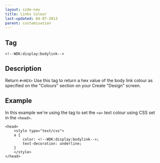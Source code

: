 ```yaml
---
layout: side-nav
title: Links Colour
last-updated: 04-07-2013
parent: customisation
---
```


## Tag

`<!--WDK:display:bodylink-->`

## Description

Return `#<HEX>`
Use this tag to return a hex value of  the body link colour as specified on the "Colours" section on your Create "Design" screen.

## Example

In this example we're using the tag to set the `<a>` text colour using CSS set in the `<head>`.

~~~
<head>
    <style type="text/css">
    a {
        color: <!--WDK:display:bodylink-->;
        text-decoration: underline;
    }
    </style>
</head>
~~~